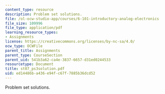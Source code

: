 ```yaml
---
content_type: resource
description: Problem set solutions.
file: /ol-ocw-studio-app/courses/6-101-introductory-analog-electronics-laboratory-spring-2007/ed14486ba436e94fc67f7885b36dcd52_st07_ps3solution.pdf
file_size: 109996
file_type: application/pdf
learning_resource_types:
- Assignments
license: https://creativecommons.org/licenses/by-nc-sa/4.0/
ocw_type: OCWFile
parent_title: Assignments
parent_type: CourseSection
parent_uid: 541b3a62-ca4e-3837-6657-d31ed0244533
resourcetype: Document
title: st07_ps3solution.pdf
uid: ed14486b-a436-e94f-c67f-7885b36dcd52
---
```

Problem set solutions.